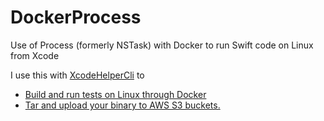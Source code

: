 # DockerProcess
Use of Process (formerly NSTask) with Docker to run Swift code on Linux from Xcode

I use this with [XcodeHelperCli](https://www.github.com/saltzmanjoelh/XcodeHelperCli) to 
- [Build and run tests on Linux through Docker](https://www.github.com/saltzmanjoelh/XcodeHelperCli#build-and-run-tests-on-linux-through-docker)
- [Tar and upload your binary to AWS S3 buckets.](https://www.github.com/saltzmanjoelh/XcodeHelperCli#tar-and-upload-you-linux-binary-to-aws-s3-buckets)
